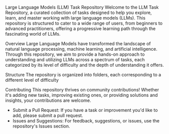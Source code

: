 Large Language Models (LLM) Task Repository
Welcome to the LLM Task Repository, a curated collection of tasks designed to help you explore, learn, and master working with large language models (LLMs). This repository is structured to cater to a wide range of users, from beginners to advanced practitioners, offering a progressive learning path through the fascinating world of LLMs.

Overview
Large Language Models have transformed the landscape of natural language processing, machine learning, and artificial intelligence. Through this repository, we aim to provide a hands-on approach to understanding and utilizing LLMs across a spectrum of tasks, each categorized by its level of difficulty and the depth of understanding it offers.

Structure
The repository is organized into folders, each corresponding to a different level of difficulty

Contributing
This repository thrives on community contributions! Whether it's adding new tasks, improving existing ones, or providing solutions and insights, your contributions are welcome.

* Submit a Pull Request: If you have a task or improvement you'd like to add, please submit a pull request.
* Issues and Suggestions: For feedback, suggestions, or issues, use the repository's Issues section.
